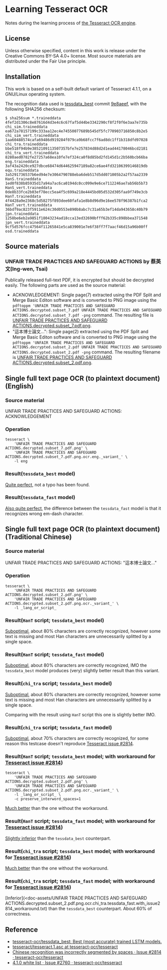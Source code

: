 # Learning Tesseract OCR

Notes during the learning process of [the Tesseract OCR engine](https://github.com/tesseract-ocr/tesseract).

## License

Unless otherwise specified, content in this work is release under the Creative Commons BY-SA 4.0+ license.  Most source materials are distributed under the Fair Use principle.

## Installation

This work is based on a self-built default variant of Tesseract 4.1.1, on a GNU/Linux operating system.

The recognition data used is [tessdata_best](https://github.com/tesseract-ocr/tessdata_best) commit [9e8aeef](https://github.com/tesseract-ocr/tessdata_best/commit/9e8aeef07ce8c4f6e6519577cee76363246bc6de), with the following SHA256 checksum:

```checksum
$ sha256sum *.traineddata
4fef2d1306c8e87616d4d3e4c6c67faf5d44be3342290cf8f2f0f6e3aa7e735b  chi_sim.traineddata
ea672a78157199c333aa12ec4e74550077689b545df5fc770903716850c8b2e5  chi_sim_vert.traineddata
1aa60488574cafa69486d919284f079ca9b68fcc7f6ad8dc1ff1b318dfd97028  chi_tra.traineddata
bbe518f94b9e3852109113507357bfe7e257834d88d2d1ead44178046bcd2181  chi_tra_vert.traineddata
8280aed0782fe27257a68ea10fe7ef324ca0f8d85bd2fd145d1c2b560bcb66ba  eng.traineddata
3af43a2420ce927dbce68474d644625947189a82ce6ae4fd32106399146819db  equ.traineddata
3a5291736537b6ed94e7e3064790788eba6deb517d5dd071005b2a2f57aa2339  HanS.traineddata
1ed0f838b85935d17a94a7ac6ca0194dc0cc099e9e6ce7112246ae7ab56b5b73  HanS_vert.traineddata
0de8b33fce2b03ef78ecc5ea4f5c699a218e4445bd05d532d305faa9f749e3cb  HanT.traineddata
4f4428a9e2368c5d58275f893dee60fafa1e8b8d96d9e16ee578f96387b1fca2  HanT_vert.traineddata
36bdf9ac823f5911e624c30d0553e890b8abc7c31a65b3ef14da943658c40b79  jpn.traineddata
1258be6eb2a9851f18043234ad18cca13ed32690bfff62b335c898bbea371548  jpn_vert.traineddata
9cf5d576fcc47564f11265841e5ca839001e7e6f38ff7f7aacf46d15a96b00ff  osd.traineddata

```

## Source materials

### UNFAIR TRADE PRACTICES AND SAFEGUARD ACTIONS by 蔡英文(Ing-wen, Tsai)

Publically released full-text PDF, it is encrypted but should be decrypted easily.  The following parts are used as the source material:

* ACKNOWLEDGEMENT: Single page(7) extracted using the PDF Split and Merge Basic Editon software and is converted to PNG image using the `pdftoppm 'UNFAIR TRADE PRACTICES AND SAFEGUARD ACTIONS.decrypted.subset_7.pdf UNFAIR TRADE PRACTICES AND SAFEGUARD ACTIONS.decrypted.subset_7.pdf -png` command.  The resulting file is [UNFAIR TRADE PRACTICES AND SAFEGUARD ACTIONS.decrypted.subset_7.pdf.png](<doc-assets/UNFAIR TRADE PRACTICES AND SAFEGUARD ACTIONS.decrypted.subset_7.pdf.png>).
* "這本博士論文...": Single page(2) extracted using the PDF Split and Merge Basic Editon software and is converted to PNG image using the `pdftoppm 'UNFAIR TRADE PRACTICES AND SAFEGUARD ACTIONS.decrypted.subset_2.pdf UNFAIR TRADE PRACTICES AND SAFEGUARD ACTIONS.decrypted.subset_2.pdf -png` command. The resulting filename is [UNFAIR TRADE PRACTICES AND SAFEGUARD ACTIONS.decrypted.subset_2.pdf.png](<doc-assets/UNFAIR TRADE PRACTICES AND SAFEGUARD ACTIONS.decrypted.subset_2.pdf.png>).

## Single full text page OCR (to plaintext document) (English)

### Source material

UNFAIR TRADE PRACTICES AND SAFEGUARD ACTIONS: ACKNOWLEDGEMENT

### Operation

```shell
tesseract \
    'UNFAIR TRADE PRACTICES AND SAFEGUARD ACTIONS.decrypted.subset_7.pdf.png' \
    'UNFAIR TRADE PRACTICES AND SAFEGUARD ACTIONS.decrypted.subset_7.pdf.png.ocr.eng._variant_' \
    -l eng
```

### Result(`tessdata_best` model)

[Quite perfect](<doc-assets/UNFAIR TRADE PRACTICES AND SAFEGUARD ACTIONS.decrypted.subset_7.pdf.png.ocr.eng.tessdata_best.txt>), not a typo has been found.

### Result(`tessdata_fast` model)

[Also quite perfect](<doc-assets/UNFAIR TRADE PRACTICES AND SAFEGUARD ACTIONS.decrypted.subset_7.pdf.png.ocr.eng.tessdata_fast.txt>), the difference between the `tessdata_fast` model is that it recognizes wrong em-dash character.

## Single full text page OCR (to plaintext document) (Traditional Chinese)

### Source material

UNFAIR TRADE PRACTICES AND SAFEGUARD ACTIONS: "這本博士論文..."

### Operation

```shell
tesseract \
    'UNFAIR TRADE PRACTICES AND SAFEGUARD ACTIONS.decrypted.subset_2.pdf.png' \
    'UNFAIR TRADE PRACTICES AND SAFEGUARD ACTIONS.decrypted.subset_2.pdf.png.ocr._variant_' \
    -l _lang_or_script_
```

### Result(`HanT` script; `tessdata_best` model)

[Suboptimal](<doc-assets/UNFAIR TRADE PRACTICES AND SAFEGUARD ACTIONS.decrypted.subset_2.pdf.png.ocr.HanT.tessdata_best.txt>), about 80% characters are correctly recognized, however some text is missing and most Han characters are unnecessarily splitted by a single space.

### Result(`HanT` script; `tessdata_fast` model)

[Suboptimal](<doc-assets/UNFAIR TRADE PRACTICES AND SAFEGUARD ACTIONS.decrypted.subset_2.pdf.png.ocr.HanT.tessdata_fast.txt>), about 80% characters are correctly recognized, IMO the `tessdata_best` model produces (very) slightly better result than this variant.

### Result(`chi_tra` script; `tessdata_best` model)

[Suboptimal](<doc-assets/UNFAIR TRADE PRACTICES AND SAFEGUARD ACTIONS.decrypted.subset_2.pdf.png.ocr.chi_tra.tessdata_best.txt>), about 80% characters are correctly recognized, however some text is missing and most Han characters are unnecessarily splitted by a single space.

Comparing with the result using `HanT` script this one is slightly better IMO.

### Result(`chi_tra` script; `tessdata_fast` model)

[Suboptimal](<doc-assets/UNFAIR TRADE PRACTICES AND SAFEGUARD ACTIONS.decrypted.subset_2.pdf.png.ocr.chi_tra.tessdata_fast.txt>), about 70% characters are correctly recognized, for some reason this testcase doesn't reproduce [Tesseract issue #2814](https://github.com/tesseract-ocr/tesseract/issues/2814).

### Result(`HanT` script; `tessdata_best` model; with workaround for [Tesseract issue #2814](https://github.com/tesseract-ocr/tesseract/issues/2814))

```shell
tesseract \
    'UNFAIR TRADE PRACTICES AND SAFEGUARD ACTIONS.decrypted.subset_2.pdf.png' \
    'UNFAIR TRADE PRACTICES AND SAFEGUARD ACTIONS.decrypted.subset_2.pdf.png.ocr._variant_' \
    -l _lang_or_script_ \
    -c preserve_interword_spaces=1
```

[Much better](<doc-assets/UNFAIR TRADE PRACTICES AND SAFEGUARD ACTIONS.decrypted.subset_2.pdf.png.ocr.HanT.tessdata_best.with_issue2814_workaround.txt>) than the one without the workaround.

### Result(`HanT` script; `tessdata_fast` model; with workaround for [Tesseract issue #2814](https://github.com/tesseract-ocr/tesseract/issues/2814))

[Slightly inferior](<doc-assets/UNFAIR TRADE PRACTICES AND SAFEGUARD ACTIONS.decrypted.subset_2.pdf.png.ocr.HanT.tessdata_fast.with_issue2814_workaround.txt>) than the `tessdata_best` counterpart.

### Result(`chi_tra` script; `tessdata_best` model; with workaround for [Tesseract issue #2814](https://github.com/tesseract-ocr/tesseract/issues/2814))

[Much better](<doc-assets/UNFAIR TRADE PRACTICES AND SAFEGUARD ACTIONS.decrypted.subset_2.pdf.png.ocr.chi_tra.tessdata_best.with_issue2814_workaround.txt>) than the one without the workaround.

### Result(`chi_tra` script; `tessdata_fast` model; with workaround for [Tesseract issue #2814](https://github.com/tesseract-ocr/tesseract/issues/2814))

[Inferior](<doc-assets/UNFAIR TRADE PRACTICES AND SAFEGUARD ACTIONS.decrypted.subset_2.pdf.png.ocr.chi_tra.tessdata_fast.with_issue2814_workaround.txt) than the `tessdata_best` counterpart.  About 60% of correctness.

## Reference

* [tesseract-ocr/tessdata_best: Best (most accurate) trained LSTM models.](https://github.com/tesseract-ocr/tessdata_best)
* [tesseract/tesseract.1.asc at tesseract-ocr/tesseract](https://github.com/tesseract-ocr/tesseract/blob/HEAD/doc/tesseract.1.asc#TESSDATADIR)
* [Chinese recognition was incorrectly segmented by spaces · Issue #2814 · tesseract-ocr/tesseract](https://github.com/tesseract-ocr/tesseract/issues/2814)
* [4.1.0 white list · Issue #2760 · tesseract-ocr/tesseract](https://github.com/tesseract-ocr/tesseract/issues/2760#issuecomment-560372382)